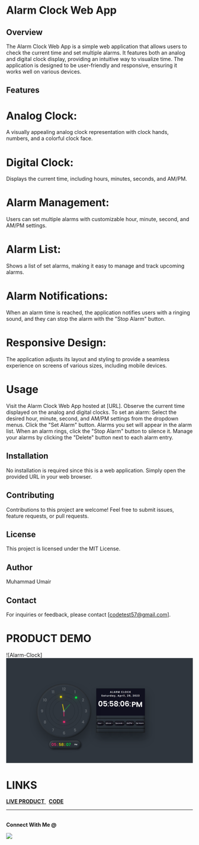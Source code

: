 # **Alarm Clock Web App**

## Overview

The Alarm Clock Web App is a simple web application that allows users to check the current time and set multiple alarms. It features both an analog and digital clock display, providing an intuitive way to visualize time. The application is designed to be user-friendly and responsive, ensuring it works well on various devices.

## Features


# Analog Clock:
A visually appealing analog clock representation with clock hands, numbers, and a colorful clock face.
# Digital Clock:
Displays the current time, including hours, minutes, seconds, and AM/PM.
# Alarm Management:
Users can set multiple alarms with customizable hour, minute, second, and AM/PM settings.
# Alarm List:
Shows a list of set alarms, making it easy to manage and track upcoming alarms.
# Alarm Notifications:
When an alarm time is reached, the application notifies users with a ringing sound, and they can stop the alarm with the "Stop Alarm" button.
# Responsive Design:
The application adjusts its layout and styling to provide a seamless experience on screens of various sizes, including mobile devices.

# **Usage**

Visit the Alarm Clock Web App hosted at [URL].
Observe the current time displayed on the analog and digital clocks.
To set an alarm:
Select the desired hour, minute, second, and AM/PM settings from the dropdown menus.
Click the "Set Alarm" button.
Alarms you set will appear in the alarm list.
When an alarm rings, click the "Stop Alarm" button to silence it.
Manage your alarms by clicking the "Delete" button next to each alarm entry.

## **Installation**
No installation is required since this is a web application. Simply open the provided URL in your web browser.

## **Contributing**
Contributions to this project are welcome! Feel free to submit issues, feature requests, or pull requests.

## **License**
This project is licensed under the MIT License.

## **Author**
Muhammad Umair

## **Contact**
For inquiries or feedback, please contact [codetest57@gmail.com].


# **PRODUCT DEMO**

![Alarm-Clock]<img src="img_of_clock.png"> <br>


# **LINKS**
<a href = "https://umairkhan2662.github.io/Alarm-Clock-Web-App/"> <b>LIVE PRODUCT</b> </a> &nbsp; <a href = "https://github.com/UmairKhan2662"> <b>CODE</b> </a> <br>

---

<br>
<strong>Connect With Me @</strong>

<p>

<a href="mailto:codetest57@gmail.com"><img src="https://img.shields.io/badge/-codetest57@gmail.com?style=flat&logo=Gmail&logoColor=white"/></a>

</p>
